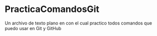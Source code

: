 # PracticaComandosGit
Un archivo de texto plano en con el cual practico todos comandos que puedo usar en Git y GitHub
